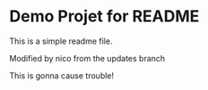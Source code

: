 # Demo Projet for README

This is a simple readme file.

Modified by nico from the updates branch

This is gonna cause trouble!